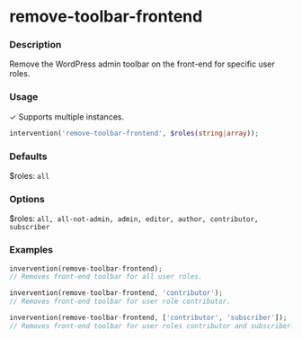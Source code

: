 # remove-toolbar-frontend

### Description
Remove the WordPress admin toolbar on the front-end for specific user roles.

### Usage
&#10003; Supports multiple instances.
```php
intervention('remove-toolbar-frontend', $roles(string|array));
```

### Defaults
$roles: `all`

### Options
$roles:  `all, all-not-admin, admin, editor, author, contributor, subscriber`

### Examples
```php
invervention(remove-toolbar-frontend);
// Removes front-end toolbar for all user roles.

invervention(remove-toolbar-frontend, 'contributor');
// Removes front-end toolbar for user role contributor.

invervention(remove-toolbar-frontend, ['contributor', 'subscriber']);
// Removes front-end toolbar for user roles contributor and subscriber.
```
